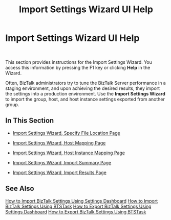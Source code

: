 ﻿---
title: Import Settings Wizard UI Help
TOCTitle: Import Settings Wizard UI Help
ms:assetid: e3a732e5-3f3d-47a7-a6ed-323189e56d11
ms:mtpsurl: https://msdn.microsoft.com/en-us/library/Ff629789(v=BTS.80)
ms:contentKeyID: 51532984
ms.date: 08/30/2017
mtps_version: v=BTS.80
---

# Import Settings Wizard UI Help

 

This section provides instructions for the Import Settings Wizard. You access this information by pressing the F1 key or clicking **Help** in the Wizard.

Often, BizTalk administrators try to tune the BizTalk Server performance in a staging environment, and upon achieving the desired results, they import the settings into a production environment. Use the **Import Settings Wizard** to import the group, host, and host instance settings exported from another group.

## In This Section

  - [Import Settings Wizard, Specify File Location Page](import-settings-wizard-specify-file-location-page.md)

  - [Import Settings Wizard, Host Mapping Page](import-settings-wizard-host-mapping-page.md)

  - [Import Settings Wizard, Host Instance Mapping Page](import-settings-wizard-host-instance-mapping-page.md)

  - [Import Settings Wizard, Import Summary Page](import-settings-wizard-import-summary-page.md)

  - [Import Settings Wizard, Import Results Page](import-settings-wizard-import-results-page.md)

## See Also

[How to Import BizTalk Settings Using Settings Dashboard](https://msdn.microsoft.com/library/ff629773\(v=bts.80\))  
[How to Import BizTalk Settings Using BTSTask](https://msdn.microsoft.com/library/ff629790\(v=bts.80\))  
[How to Export BizTalk Settings Using Settings Dashboard](https://msdn.microsoft.com/library/ff629719\(v=bts.80\))  
[How to Export BizTalk Settings Using BTSTask](https://msdn.microsoft.com/library/ff629697\(v=bts.80\))

